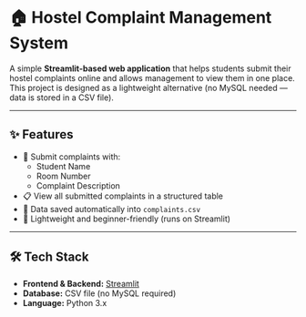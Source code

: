 ﻿# 🏠 Hostel Complaint Management System

A simple **Streamlit-based web application** that helps students submit their hostel complaints online and allows management to view them in one place.  
This project is designed as a lightweight alternative (no MySQL needed — data is stored in a CSV file).

---

## ✨ Features
- 📌 Submit complaints with:
  - Student Name
  - Room Number
  - Complaint Description
- 📋 View all submitted complaints in a structured table
- 💾 Data saved automatically into `complaints.csv`
- 🚀 Lightweight and beginner-friendly (runs on Streamlit)

---

## 🛠️ Tech Stack
- **Frontend & Backend:** [Streamlit](https://streamlit.io/)
- **Database:** CSV file (no MySQL required)
- **Language:** Python 3.x
